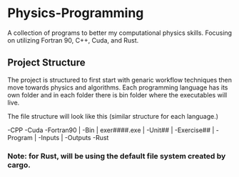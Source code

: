 # Physics-Programming
 A collection of programs to better my computational physics skills. Focusing on utilizing Fortran 90, C++, Cuda, and Rust.

## Project Structure
 The project is structured to first start with genaric workflow techniques then move towards physics and algorithms. Each programming language has its own folder and in each folder there is bin folder where the executables will live. 

 The file structure will look like this (similar structure for each language.)

 -CPP
 -Cuda
 -Fortran90
  | -Bin
   | exer####.exe
  | -Unit##
   | -Exercise##
     | -Program
     | -Inputs
     | -Outputs
 -Rust

 ### Note: for Rust, will be using the default file system created by cargo.